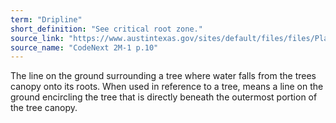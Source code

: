 ```yaml
---
term: "Dripline"
short_definition: "See critical root zone."
source_link: "https://www.austintexas.gov/sites/default/files/files/Planning/CodeNEXT/ALDC_PRD_23_LandDevelopmentCode_Combined_2017_0130_web.pdf"
source_name: "CodeNext 2M-1 p.10"
---
```

The line on the ground surrounding a tree where water falls from the trees canopy onto its roots.
When used in reference to a tree, means a line on the ground encircling the tree that is directly beneath the outermost portion of the tree canopy.
